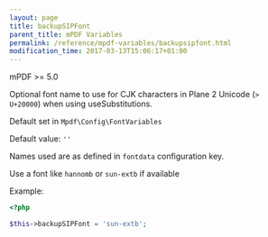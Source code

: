 ```yaml
---
layout: page
title: backupSIPFont
parent_title: mPDF Variables
permalink: /reference/mpdf-variables/backupsipfont.html
modification_time: 2017-03-13T15:06:17+01:00
---
```


mPDF >= 5.0

Optional font name to use for CJK characters in Plane 2 Unicode (`> U+20000`) when using useSubstitutions.

Default set in `Mpdf\Config\FontVariables`

Default value: `''`

Names used are as defined in `fontdata` configuration key.

Use a font like `hannomb` or `sun-extb` if available

Example:

```php
<?php

$this->backupSIPFont = 'sun-extb';

```
